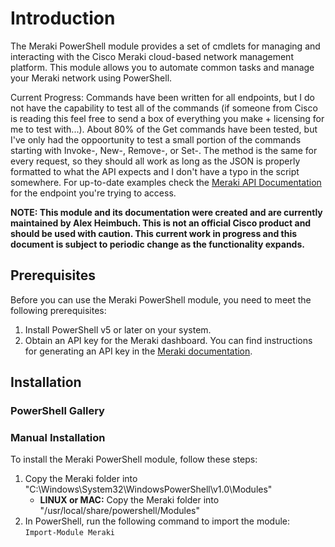 # Introduction

The Meraki PowerShell module provides a set of cmdlets for managing and interacting with the Cisco Meraki cloud-based network management platform. This module allows you to automate common tasks and manage your Meraki network using PowerShell.

Current Progress: Commands have been written for all endpoints, but I do not have the capability to test all of the commands (if someone from Cisco is reading this feel free to send a box of everything you make + licensing for me to test with...). About 80% of the Get commands have been tested, but I've only had the oppoortunity to test a small portion of the commands starting with Invoke-, New-, Remove-, or Set-. The method is the same for every request, so they should all work as long as the JSON is properly formatted to what the API expects and I don't have a typo in the script somewhere. For up-to-date examples check the [Meraki API Documentation](https://developer.cisco.com/meraki/api-v1/introduction/) for the endpoint you're trying to access. 

**NOTE: This module and its documentation were created and are currently maintained by Alex Heimbuch. This is not an official Cisco product and should be used with caution. This current work in progress and this document is subject to periodic change as the functionality expands.**

## Prerequisites

Before you can use the Meraki PowerShell module, you need to meet the following prerequisites:

1.  Install PowerShell v5 or later on your system.
2.  Obtain an API key for the Meraki dashboard. You can find instructions for generating an API key in the [Meraki documentation](https://documentation.meraki.com/zGeneral_Administration/Other_Topics/The_Cisco_Meraki_Dashboard_API).

## Installation
### PowerShell Gallery
### Manual Installation
To install the Meraki PowerShell module, follow these steps:
1.  Copy the Meraki folder into "C:\Windows\System32\WindowsPowerShell\v1.0\Modules"  
    *   **LINUX or MAC:** Copy the Meraki folder into "/usr/local/share/powershell/Modules"
2.  In PowerShell, run the following command to import the module:\
``` Import-Module Meraki ```

